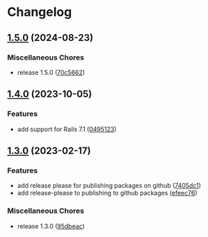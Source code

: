 # Changelog

## [1.5.0](https://github.com/blake-education/vestal_versions/compare/v1.4.0...v1.5.0) (2024-08-23)


### Miscellaneous Chores

* release 1.5.0 ([70c5662](https://github.com/blake-education/vestal_versions/commit/70c5662874838276176145485314cffd7c44a4d1))

## [1.4.0](https://github.com/blake-education/vestal_versions/compare/v1.3.0...v1.4.0) (2023-10-05)


### Features

* add support for Rails 7.1 ([0495123](https://github.com/blake-education/vestal_versions/commit/049512364ca5db0ce5b06bebdbe2656f03988b29))

## [1.3.0](https://github.com/blake-education/vestal_versions/compare/v1.0.2...v1.3.0) (2023-02-17)


### Features

* add release please for publishing packages on github ([7405dc1](https://github.com/blake-education/vestal_versions/commit/7405dc155456f58c683fa74ff4828654b3dcdfcf))
* add release-please to publishing to github packages ([efeec76](https://github.com/blake-education/vestal_versions/commit/efeec76723d1774b4a165a33a920bc69328f4899))


### Miscellaneous Chores

* release 1.3.0 ([95dbeac](https://github.com/blake-education/vestal_versions/commit/95dbeac933e391d3f0a0a254fb916fc198030f2e))
